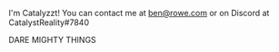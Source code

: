 I'm Catalyzzt! You can contact me at ben@rowe.com or on Discord at CatalystReality#7840

DARE MIGHTY THINGS
